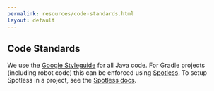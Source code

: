 ```yaml
---
permalink: resources/code-standards.html
layout: default
---
```


## Code Standards
We use the [Google Styleguide](https://google.github.io/styleguide/javaguide.html) for all Java code.
For Gradle projects (including robot code) this can be enforced using [Spotless](https://github.com/diffplug/spotless).
To setup Spotless in a project, see the [Spotless docs](https://github.com/diffplug/spotless).